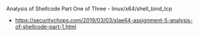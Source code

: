 Analysis of Shellcode Part One of Three - linux/x64/shell_bind_tcp
 - https://securitychops.com/2019/03/03/slae64-assignment-5-analysis-of-shellcode-part-1.html

